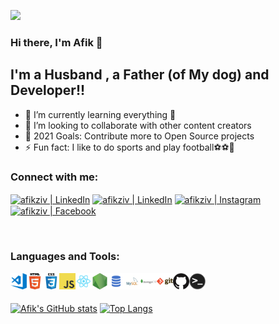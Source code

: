 ![](https://komarev.com/ghpvc/?username=afikziv)

### Hi there, I'm Afik  👋


## I'm a Husband , a Father (of My dog) and Developer!!

- 🌱 I’m currently learning everything 🤣
- 👯 I’m looking to collaborate with other content creators
- 🥅 2021 Goals: Contribute more to Open Source projects
- ⚡ Fun fact: I like to do sports and play football⚽️⚽️🚩

### Connect with me:

[<img align="center" alt="afikziv | LinkedIn" width="22px" src="https://cdn.jsdelivr.net/npm/simple-icons@v3/icons/gmail.svg" />][gmail]
[<img align="center" alt="afikziv | LinkedIn" width="22px" src="https://cdn.jsdelivr.net/npm/simple-icons@v3/icons/linkedin.svg" />][linkedin]
[<img align="center" alt="afikziv | Instagram" width="22px" src="https://cdn.jsdelivr.net/npm/simple-icons@v3/icons/instagram.svg" />][instagram]
[<img align="center" alt="afikziv | Facebook" width="22px" src="https://cdn.jsdelivr.net/npm/simple-icons@v3/icons/facebook.svg" />][facebook]

<br />

### Languages and Tools:

<img align="left" alt="Visual Studio Code" width="26px" src="https://raw.githubusercontent.com/github/explore/80688e429a7d4ef2fca1e82350fe8e3517d3494d/topics/visual-studio-code/visual-studio-code.png">
<img align="left" alt="HTML5" width="26px" src="https://raw.githubusercontent.com/github/explore/80688e429a7d4ef2fca1e82350fe8e3517d3494d/topics/html/html.png"/>
<img align="left" alt="CSS3" width="26px" src="https://raw.githubusercontent.com/github/explore/80688e429a7d4ef2fca1e82350fe8e3517d3494d/topics/css/css.png">
<img align="left" alt="JavaScript" width="26px" src="https://raw.githubusercontent.com/github/explore/80688e429a7d4ef2fca1e82350fe8e3517d3494d/topics/javascript/javascript.png"/>

<img align="left" alt="React" width="26px" src="https://raw.githubusercontent.com/github/explore/80688e429a7d4ef2fca1e82350fe8e3517d3494d/topics/react/react.png" />
<img align="left" alt="Node.js" width="26px" src="https://raw.githubusercontent.com/github/explore/80688e429a7d4ef2fca1e82350fe8e3517d3494d/topics/nodejs/nodejs.png" />
<img align="left" alt="SQL" width="26px" src="https://raw.githubusercontent.com/github/explore/80688e429a7d4ef2fca1e82350fe8e3517d3494d/topics/sql/sql.png" />
<img align="left" alt="MySQL" width="26px" src="https://raw.githubusercontent.com/github/explore/80688e429a7d4ef2fca1e82350fe8e3517d3494d/topics/mysql/mysql.png" />
<img align="left" alt="MongoDB" width="26px" src="https://raw.githubusercontent.com/github/explore/80688e429a7d4ef2fca1e82350fe8e3517d3494d/topics/mongodb/mongodb.png" />
<img align="left" alt="Git" width="26px" src="https://raw.githubusercontent.com/github/explore/80688e429a7d4ef2fca1e82350fe8e3517d3494d/topics/git/git.png" />
<img align="left" alt="GitHub" width="26px" src="https://raw.githubusercontent.com/github/explore/78df643247d429f6cc873026c0622819ad797942/topics/github/github.png" />
<img align="left" alt="Terminal" width="26px" src="https://raw.githubusercontent.com/github/explore/80688e429a7d4ef2fca1e82350fe8e3517d3494d/topics/terminal/terminal.png" />

<br />
<br />
  
[![Afik's GitHub stats](https://github-readme-stats.vercel.app/api?username=afikziv)](https://github.com/afikziv/github-readme-stats)
[![Top Langs](https://github-readme-stats.vercel.app/api/top-langs/?username=afikziv)](https://github.com/afikziv/github-readme-stats)


[gmail]: mailto:afikziv@gmai.com?subject=[GitHub]%20Source%20
[instagram]: https://instagram.com/afikziv
[linkedin]: https://linkedin.com/afikziv
[facebook]: https://www.facebook.com/afikziv
